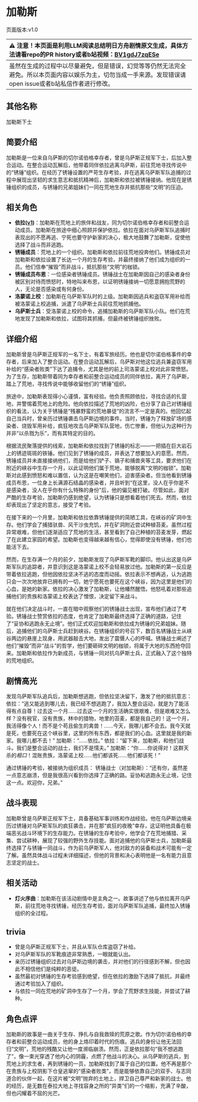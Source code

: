 # 加勒斯
页面版本:v1.0
 

| :warning: 注意！本页面是利用LLM阅读总结明日方舟剧情原文生成，具体方法请看repo的PR history或者b站视频：[BV1gdJ7zqESe](https://www.bilibili.com/video/BV1gdJ7zqESe/)         |
|:----------------------------|
| 虽然在生成的过程中以尽量避免，但是错误，幻觉等等仍然无法完全避免。所以本页面内容以娱乐为主，切勿当成一手来源。发现错误请open issue或者b站私信作者进行修改。|



## 其他名称
加勒斯下士
## 简要介绍
加勒斯是一位来自乌萨斯的切尔诺伯格幸存者，曾是乌萨斯正规军下士，后加入整合运动。在整合运动瓦解后，他带着同伴依拉逃离乌萨斯，前往荒地寻找传说中的“锈锤”组织。在经历了锈锤设置的严苛生存考验，并在逃离乌萨斯军队追捕的过程中展现出坚韧的求生意志和抵抗精神后，加勒斯和依拉被锈锤接纳。他现在是锈锤组织的成员，与锈锤的兄弟姐妹们一同在荒地生存并抵抗那些“文明”的压迫。
## 相关角色
-   **依拉([v1](extended_char_yi_la.md))**：加勒斯在荒地上的旅伴和战友，同为切尔诺伯格幸存者和前整合运动成员。加勒斯在旅途中细心照顾并保护依拉。依拉在面对乌萨斯军队追捕时表现出的不愿再逃、宁死也要守护新家的决心，极大地鼓舞了加勒斯，促使他选择了战斗而非逃跑。
-   **锈锤成员**：荒地上的一个组织。加勒斯和依拉前往荒地投奔他们。锈锤成员对加勒斯和依拉设置了长达一个月的生存考验，并最终接纳了他们成为组织的一员。他们信奉“摧毁”而非战斗，抵抗那些“文明”的枷锁。
-   **锈锤成员布恩**：一位感染者锈锤成员。锈锤战士在加勒斯因自己的感染者身份被区别对待而愤怒时，特地叫来布恩，以证明锈锤接纳一切愿意拥抱荒野的人，无论是否感染或有何身份。
-   **洛蒙诺上校**：加勒斯在乌萨斯军队时的上级。加勒斯因逃兵和盗窃军用补给而被洛蒙诺上校追捕，派遣了乌萨斯士兵前往荒地抓捕他。
-   **乌萨斯士兵**：受洛蒙诺上校的命令，追捕加勒斯的乌萨斯军队小队。他们在荒地发现了加勒斯和依拉，试图将其抓捕，但最终被锈锤组织挫败。
## 详细介绍
加勒斯曾是乌萨斯正规军的一名下士，有着军旅经历。他也是切尔诺伯格事件的幸存者，后来加入了整合运动。在整合运动瓦解后，乌萨斯对他这位逃兵兼盗窃军用补给的“感染者败类”下达了追捕令，尤其是他的前上司洛蒙诺上校对此非常愤怒。为了生存，加勒斯带着同为幸存者和前整合运动成员的同伴依拉，离开了乌萨斯，踏上了荒地，寻找传说中能够收留他们的“锈锤”组织。

旅途中，加勒斯表现得小心谨慎，富有经验。他负责照顾依拉，寻找合适的扎营地，并警惕着荒地上的危险。他向依拉描述了荒地的凶险，也分享了自己对锈锤组织的看法，认为关于锈锤是“残暴野蛮的荒地暴徒”的流言不一定是真的。他回忆起自己当兵时，曾亲历过锈锤袭击乌萨斯边境的事件。当时，锈锤为了释放矿场的感染者、烧毁军用补给，疯狂地攻击乌萨斯军队营地，伤亡惨重，但他认为这种行为并非“以杀戮为乐”，而有其特定的目的。

根据流民聚落提供的线索，加勒斯和依拉找到了锈锤的标志——一把插在巨大岩石上的锈迹斑斑的铁锤。他们见到了锈锤的成员，并表达了想要加入的意愿。然而，锈锤成员并未直接接纳他们，而是给他们铲子、镐子和捕兽夹等工具，要求他们在附近的峡谷中生存一个月，以此证明他们属于荒地，能够脱离“文明的枷锁”。加勒斯对此感到愤怒和难以置信，认为这是在嘲笑他们，迫害感染者。但当他看到锈锤成员布恩，一位身上长满源石结晶的感染者，并且听到“在这里，没人在乎你是不是感染者，没人在乎你有什么特殊的身份”后，他的偏见被打破。尽管如此，面对严酷的生存考验，加勒斯仍感到绝望，认为锈锤只是想看着他们死去。然而，依拉却表现出了坚定的意志，接受了考验。

在接下来的一个月里，加勒斯和依拉依靠锈锤提供的简陋工具，在峡谷的矿洞中生存。他们学会了捕猎驮兽、风干沙虫充饥，并在矿洞附近尝试种植苔麦。虽然过程异常艰难，但他们逐渐适应了荒地的生活，甚至看到了自己种植的苔麦发芽，燃起了在此建立家园的希望。加勒斯也变得越来越有信心，觉得即使没有锈锤，他们也能活下去。

然而，在生存满一个月的前夕，加勒斯发现了乌萨斯军靴的脚印。他认出这是乌萨斯军队的追踪者，并意识到这是洛蒙诺上校不会轻易放过他。加勒斯的第一反应是带着依拉逃跑，但他因依拉坚决不逃的态度而动摇。依拉表示不想再逃，认为逃跑只会一次次地放弃已拥有的一切，她宁愿死也要死在这个峡谷，因为这里是他们的心血，是她的新家。依拉的决心激发了加勒斯，让他幡然醒悟。他怒吼着对那些追捕他们的贵族和洛蒙诺上校表达了憎恨，决定留下来战斗。

就在他们决定战斗时，一直在暗中观察他们的锈锤战士出现，宣布他们通过了考验。锈锤战士赞赏依拉的态度，也肯定了加勒斯最终选择了正确的道路，记住了“妥协和逃跑永无止境”。他们正式欢迎加勒斯和依拉成为锈锤的兄弟姐妹。随后，追捕他们的乌萨斯士兵赶到峡谷。在锈锤组织的号召下，数百名锈锤战士从峡谷两边的悬崖上现身，用武器敲击大地，发出了震慑人心的呼喊。锈锤战士阐述了他们“摧毁”而非“战斗”的哲学，他们要砸碎文明的枷锁，将属于大地的东西抢夺回来。加勒斯和依拉作为新成员，与锈锤一同对抗乌萨斯士兵，正式融入了这个独特的荒地组织。
## 剧情高光
发现乌萨斯军队追兵后，加勒斯想逃跑，但依拉坚决留下，激发了他的抵抗意志：
依拉：“逃又能逃到哪儿去，我已经不想逃跑了，我加入整合运动，就是为了能活得有点自尊！过去这一个月......过去这一个月的生活确实很艰难，但是艰难又怎么样？没有税官，没有贵族，林中的猎物，地里的苔麦，都是我自己的！这一个月，我活得像个人！而不是个苟且偷生的禽兽！......今天，我哪儿都不会去。我今天就是死，也要死在这个峡谷里，这里的所有东西，都是我们的心血。这里就是我的新家。我哪儿都不去！”
加勒斯：“......依拉。”
依拉：“留下来，加勒斯，和他们战斗。我们是整合运动的战士，我们不是懦夫。”
加勒斯：“你......你说得对！这群天杀的*粗口*！混账贵族，洛蒙诺上校......他们都该死......他们都该死！”

通过锈锤的考验，被接纳为组织成员：
锈锤战士（对加勒斯）：“还有你，虽然差一点意志崩溃，但是我很高兴看到你选择了正确的路。妥协和逃跑永无止境，记住这一点。欢迎你，兄弟。”
## 战斗表现
加勒斯曾是乌萨斯正规军下士，具备基础军事训练和作战经验。他在乌萨斯边境亲历过锈锤对乌萨斯军队的疯狂袭击，并在那“疯狂的夜晚”幸存，这证明他具备在极端恶劣战斗环境下的生存能力。在锈锤的生存考验中，他学会了在荒地捕猎、采集、尝试耕种，展现了较强的野外生存技能。面对追捕他的乌萨斯士兵，加勒斯最终选择了与锈锤一同战斗，作为前乌萨斯军人，他对敌方的装备和战术可能有一定了解。虽然具体战斗过程未详细描述，但他的背景和决心表明他是一名有能力且意志坚定的战士。
## 相关活动
-   **灯火序曲**：加勒斯在该活动剧情中是主角之一。故事讲述了他与依拉离开乌萨斯，前往荒地寻找锈锤，经历生存考验，面对乌萨斯军队追捕，最终加入锈锤组织的全过程。
## trivia
*   曾是乌萨斯正规军下士，并且从军队仓库盗窃了补给。
*   对乌萨斯军队的军靴痕迹非常熟悉，一眼就能认出。
*   亲历过锈锤组织过去对乌萨斯边境的袭击，并对他们的行径感到不解，但也因此不相信他们是纯粹的恶徒。
*   虽然最初对锈锤的生存考验感到绝望，但在依拉的激励下选择了抵抗，并最终通过考验加入了组织。
*   与依拉一同在荒地的矿洞中生存了一个月，学会了荒野求生技能，并尝试了耕种。
## 角色点评
加勒斯的故事是一曲关于生存、挣扎与自我救赎的荒原之歌。作为切尔诺伯格的幸存者和前整合运动成员，他的身上烙印着时代的伤痕。逃兵的身份让他无法回归“文明”，荒地的残酷又让他一度濒临崩溃。然而，正是依拉那句“我不想逃跑了”，像一束光穿透了他内心的阴霾，点燃了他战斗的决心。从乌萨斯的逃兵，到荒地上的求生者，再到锈锤的一员，加勒斯找到了属于自己的位置。他不再是那个在贵族与上校阴影下仓皇逃窜的“感染者败类”，而是能够依靠自己的双手、与志同道合的伙伴一起，在这片被“文明”抛弃的土地上，捍卫自己尊严和新家的战士。他的经历，是无数在泰拉大地上寻找容身之所的“异类”们的一个缩影，充满了辛酸，但也闪耀着不屈的光芒。